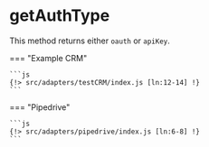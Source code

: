 # getAuthType

This method returns either `oauth` or `apiKey`. 

=== "Example CRM"

    ```js
    {!> src/adapters/testCRM/index.js [ln:12-14] !}
	```
	
=== "Pipedrive"

	```js
    {!> src/adapters/pipedrive/index.js [ln:6-8] !}
	```

